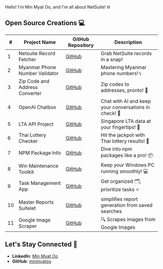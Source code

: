 Hello! I'm Min Myat Oo, and I'm all about NetSuite! 🌐

## Open Source Creations 💻

| #   | Project Name                       | GitHub Repository                                  | Description                                   |
| --- | ---------------------------------- | -------------------------------------------------- | --------------------------------------------- |
| 1   | Netsuite Record Fetcher            | [GitHub](https://github.com/minmyatoo/netsuite-record-fetcher-ts) | Grab NetSuite records in a snap!             |
| 2   | Myanmar Phone Number Validator     | [GitHub](https://github.com/minmyatoo/myanmar-phone-number-validator-ts) | Mastering Myanmar phone numbers! 📞          |
| 3   | Zip Code and Address Converter     | [GitHub](https://github.com/minmyatoo/sg-zipcode-converter) | Zip codes to addresses, pronto! 🏢           |
| 4   | OpenAI Chatbox                     | [GitHub](https://github.com/minmyatoo/openai-chatbox-node) | Chat with AI and keep your conversations in check! 🤖 |
| 5   | LTA API Project                    | [GitHub](https://github.com/minmyatoo/lta-api-cli-tool) | Singapore LTA data at your fingertips! 🚌     |
| 6   | Thai Lottery Checker               | [GitHub](https://github.com/minmyatoo/thai-lottery-checker) | Hit the jackpot with Thai lottery results! 🎰 |
| 7   | NPM Package Info                   | [GitHub](https://github.com/minmyatoo/npm-package-info) | Dive into npm packages like a pro! 📦         |
| 8   | Win Maintenance Toolkit            | [GitHub](https://github.com/minmyatoo/win-maintenance-helper) | Keep your Windows PC running smoothly! 💻    |
| 9   | Task Management App                | [GitHub](https://github.com/minmyatoo/node-todo) | Get organized 🗂️, prioritize tasks ⭐   |
| 10  | Master Reports Suitelet            | [GitHub](https://github.com/minmyatoo/netsuite-search-to-report) | simplifies report generation from saved searches   |
| 11  | Google Image Scraper            | [GitHub](https://github.com/minmyatoo/google-image-scraper) | 🔍 Scrapes images from Google Images  |


## Let's Stay Connected 🤝

* **LinkedIn**: [Min Myat Oo](https://www.linkedin.com/in/minmyatoo/)
* **GitHub**: [minmyatoo](https://github.com/minmyatoo)
